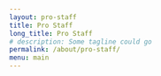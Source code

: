 ```yaml
---
layout: pro-staff
title: Pro Staff
long_title: Pro Staff
# description: Some tagline could go
permalink: /about/pro-staff/
menu: main
---
```

